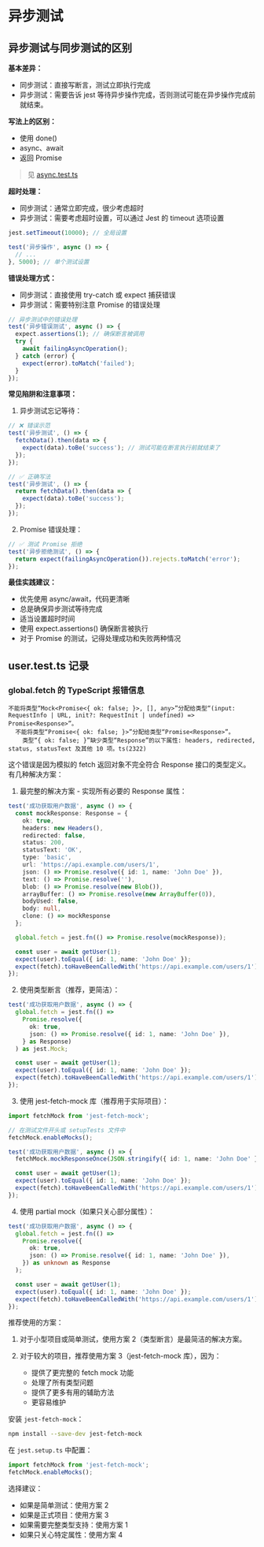 # 异步测试

## 异步测试与同步测试的区别

**基本差异：**

- 同步测试：直接写断言，测试立即执行完成
- 异步测试：需要告诉 jest 等待异步操作完成，否则测试可能在异步操作完成前就结束。

**写法上的区别：**

- 使用 done()
- async、await
- 返回 Promise

> 见 [async.test.ts](./async.test.ts)

**超时处理：**

- 同步测试：通常立即完成，很少考虑超时
- 异步测试：需要考虑超时设置，可以通过 Jest 的 timeout 选项设置

```js
jest.setTimeout(10000); // 全局设置

test('异步操作', async () => {
  // ...
}, 5000); // 单个测试设置
```

**错误处理方式：**

- 同步测试：直接使用 try-catch 或 expect 捕获错误
- 异步测试：需要特别注意 Promise 的错误处理

```js
// 异步测试中的错误处理
test('异步错误测试', async () => {
  expect.assertions(1); // 确保断言被调用
  try {
    await failingAsyncOperation();
  } catch (error) {
    expect(error).toMatch('failed');
  }
});
```

**常见陷阱和注意事项：**

1. 异步测试忘记等待：

```js
// ❌ 错误示范
test('异步测试', () => {
  fetchData().then(data => {
    expect(data).toBe('success'); // 测试可能在断言执行前就结束了
  });
});

// ✅ 正确写法
test('异步测试', () => {
  return fetchData().then(data => {
    expect(data).toBe('success');
  });
});
```

2. Promise 错误处理：

```js
// ✅ 测试 Promise 拒绝
test('异步拒绝测试', () => {
  return expect(failingAsyncOperation()).rejects.toMatch('error');
});
```

**最佳实践建议：**

- 优先使用 async/await，代码更清晰
- 总是确保异步测试等待完成
- 适当设置超时时间
- 使用 expect.assertions() 确保断言被执行
- 对于 Promise 的测试，记得处理成功和失败两种情况

## user.test.ts 记录

### global.fetch 的 TypeScript 报错信息

```
不能将类型“Mock<Promise<{ ok: false; }>, [], any>”分配给类型“(input: RequestInfo | URL, init?: RequestInit | undefined) => Promise<Response>”。
  不能将类型“Promise<{ ok: false; }>”分配给类型“Promise<Response>”。
    类型“{ ok: false; }”缺少类型“Response”的以下属性: headers, redirected, status, statusText 及其他 10 项。ts(2322)
```

这个错误是因为模拟的 fetch 返回对象不完全符合 Response 接口的类型定义。有几种解决方案：

1. 最完整的解决方案 - 实现所有必要的 Response 属性：

```ts
test('成功获取用户数据', async () => {
  const mockResponse: Response = {
    ok: true,
    headers: new Headers(),
    redirected: false,
    status: 200,
    statusText: 'OK',
    type: 'basic',
    url: 'https://api.example.com/users/1',
    json: () => Promise.resolve({ id: 1, name: 'John Doe' }),
    text: () => Promise.resolve(''),
    blob: () => Promise.resolve(new Blob()),
    arrayBuffer: () => Promise.resolve(new ArrayBuffer(0)),
    bodyUsed: false,
    body: null,
    clone: () => mockResponse
  };

  global.fetch = jest.fn(() => Promise.resolve(mockResponse));

  const user = await getUser(1);
  expect(user).toEqual({ id: 1, name: 'John Doe' });
  expect(fetch).toHaveBeenCalledWith('https://api.example.com/users/1');
});
```
2. 使用类型断言（推荐，更简洁）：

```ts
test('成功获取用户数据', async () => {
  global.fetch = jest.fn(() =>
    Promise.resolve({
      ok: true,
      json: () => Promise.resolve({ id: 1, name: 'John Doe' }),
    } as Response)
  ) as jest.Mock;

  const user = await getUser(1);
  expect(user).toEqual({ id: 1, name: 'John Doe' });
  expect(fetch).toHaveBeenCalledWith('https://api.example.com/users/1');
});
```

3. 使用 jest-fetch-mock 库（推荐用于实际项目）：

```ts
import fetchMock from 'jest-fetch-mock';

// 在测试文件开头或 setupTests 文件中
fetchMock.enableMocks();

test('成功获取用户数据', async () => {
  fetchMock.mockResponseOnce(JSON.stringify({ id: 1, name: 'John Doe' }));

  const user = await getUser(1);
  expect(user).toEqual({ id: 1, name: 'John Doe' });
  expect(fetch).toHaveBeenCalledWith('https://api.example.com/users/1');
});
```

4. 使用 partial mock（如果只关心部分属性）：

```ts
test('成功获取用户数据', async () => {
  global.fetch = jest.fn(() =>
    Promise.resolve({
      ok: true,
      json: () => Promise.resolve({ id: 1, name: 'John Doe' }),
    }) as unknown as Response
  );

  const user = await getUser(1);
  expect(user).toEqual({ id: 1, name: 'John Doe' });
  expect(fetch).toHaveBeenCalledWith('https://api.example.com/users/1');
});
```

推荐使用的方案：

1. 对于小型项目或简单测试，使用方案 2（类型断言）是最简洁的解决方案。
2. 对于较大的项目，推荐使用方案 3（jest-fetch-mock 库），因为：

    - 提供了更完整的 fetch mock 功能
    - 处理了所有类型问题
    - 提供了更多有用的辅助方法
    - 更容易维护

安装 `jest-fetch-mock`：

```bash
npm install --save-dev jest-fetch-mock
```

在 `jest.setup.ts` 中配置：

```ts
import fetchMock from 'jest-fetch-mock';
fetchMock.enableMocks();
```

选择建议：

- 如果是简单测试：使用方案 2
- 如果是正式项目：使用方案 3
- 如果需要完整类型支持：使用方案 1
- 如果只关心特定属性：使用方案 4
